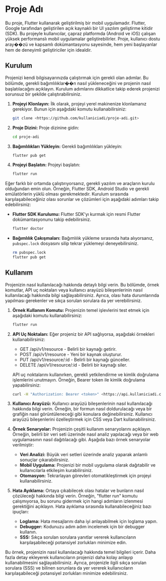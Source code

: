# Proje Adı

Bu proje, Flutter kullanarak geliştirilmiş bir mobil uygulamadır. Flutter, Google tarafından geliştirilen açık kaynaklı bir UI yazılım geliştirme kitidir (SDK). Bu projeyle kullanıcılar, çapraz platformda (Android ve iOS) çalışan yüksek performanslı mobil uygulamalar geliştirebilirler. Proje, kullanıcı dostu aray��zü ve kapsamlı dokümantasyonu sayesinde, hem yeni başlayanlar hem de deneyimli geliştiriciler için idealdir.

## Kurulum

Projenizi kendi bilgisayarınızda çalıştırmak için gerekli olan adımlar. Bu bölümde, gerekli bağımlılıklar��n nasıl yükleneceğini ve projenin nasıl başlatılacağını açıklayın. Kurulum adımlarını dikkatlice takip ederek projenizi sorunsuz bir şekilde çalıştırabilirsiniz.

1. **Projeyi Klonlayın:** İlk olarak, projeyi yerel makinenize klonlamanız gerekiyor. Bunun için aşağıdaki komutu kullanabilirsiniz:
    
    ```bash
    git clone <https://github.com/kullaniciadi/proje-adi.git>
    
    ```
    
2. **Proje Dizini:** Proje dizinine gidin:
    
    ```bash
    cd proje-adi
    
    ```
    
3. **Bağımlılıkları Yükleyin:** Gerekli bağımlılıkları yükleyin:
    
    ```bash
    flutter pub get
    
    ```
    
4. **Projeyi Başlatın:** Projeyi başlatın:
    
    ```bash
    flutter run
    
    ```
    

Eğer farklı bir ortamda çalıştırıyorsanız, gerekli yazılım ve araçların kurulu olduğundan emin olun. Örneğin, Flutter SDK, Android Studio ve gerekli emülatörlerin yüklü olması gerekmektedir. Kurulum sırasında karşılaşabileceğiniz olası sorunlar ve çözümleri için aşağıdaki adımları takip edebilirsiniz:

- **Flutter SDK Kurulumu:** Flutter SDK'yı kurmak için resmi Flutter dokümantasyonunu takip edebilirsiniz.
    
    ```bash
    flutter doctor
    
    ```
    
- **Bağımlılık Çakışmaları:** Bağımlılık yükleme sırasında hata alıyorsanız, `pubspec.lock` dosyasını silip tekrar yüklemeyi deneyebilirsiniz.
    
    ```bash
    rm pubspec.lock
    flutter pub get
    
    ```
    

## Kullanım

Projenizin nasıl kullanılacağı hakkında detaylı bilgi verin. Bu bölümde, örnek komutlar, API uç noktaları veya kullanıcı arayüzü bileşenlerinin nasıl kullanılacağı hakkında bilgi sağlayabilirsiniz. Ayrıca, olası hata durumlarında yapılması gerekenler ve sıkça sorulan sorulara da yer verebilirsiniz.

1. **Örnek Kullanım Komutu:** Projenizin temel işlevlerini test etmek için aşağıdaki komutu kullanabilirsiniz:
    
    ```bash
    flutter run
    
    ```
    
2. **API Uç Noktaları:** Eğer projeniz bir API sağlıyorsa, aşağıdaki örnekleri kullanabilirsiniz:
    - GET /api/v1/resource - Belirli bir kaynağı getirir.
    - POST /api/v1/resource - Yeni bir kaynak oluşturur.
    - PUT /api/v1/resource/:id - Belirli bir kaynağı günceller.
    - DELETE /api/v1/resource/:id - Belirli bir kaynağı siler.
    
    API uç noktalarını kullanırken, gerekli yetkilendirme ve kimlik doğrulama işlemlerini unutmayın. Örneğin, Bearer token ile kimlik doğrulama yapabilirsiniz:
    
    ```bash
    curl -H "Authorization: Bearer <token>" <https://api.kullaniciadi.com/api/v1/resource>
    
    ```
    
3. **Kullanıcı Arayüzü:** Kullanıcı arayüzü bileşenlerinin nasıl kullanılacağı hakkında bilgi verin. Örneğin, bir formun nasıl doldurulacağı veya bir grafiğin nasıl görüntüleneceği gibi konulara değinebilirsiniz. Kullanıcı arayüzü bileşenlerini özelleştirmek için CSS veya Dart kullanabilirsiniz.
4. **Örnek Senaryolar:** Projenizin çeşitli kullanım senaryolarını açıklayın. Örneğin, belirli bir veri seti üzerinde nasıl analiz yapılacağı veya bir web uygulamasının nasıl dağıtılacağı gibi. Aşağıda bazı örnek senaryolar verilmiştir:
    - **Veri Analizi:** Büyük veri setleri üzerinde analiz yaparak anlamlı sonuçlar çıkarabilirsiniz.
    - **Mobil Uygulama:** Projenizi bir mobil uygulama olarak dağıtabilir ve kullanıcılarla etkileşim kurabilirsiniz.
    - **Otomasyon:** Tekrarlayan görevleri otomatikleştirmek için projeyi kullanabilirsiniz.
5. **Hata Ayıklama:** Ortaya çıkabilecek olası hatalar ve bunların nasıl çözüleceği hakkında bilgi verin. Örneğin, "flutter run" komutu çalışmıyorsa, bu sorunu gidermek için hangi adımların izlenmesi gerektiğini açıklayın. Hata ayıklama sırasında kullanabileceğiniz bazı ipuçları:
    - **Loglama:** Hata mesajlarını daha iyi anlayabilmek için loglama yapın.
    - **Debugger:** Kodunuzu adım adım incelemek için bir debugger kullanın.
    - **SSS:** Sıkça sorulan sorulara yanıtlar vererek kullanıcıların karşılaşabileceği potansiyel zorlukları minimize edin.

Bu örnek, projenizin nasıl kullanılacağı hakkında temel bilgileri içerir. Daha fazla detay ekleyerek kullanıcıların projenizi daha kolay anlayıp kullanabilmesini sağlayabilirsiniz. Ayrıca, projenizle ilgili sıkça sorulan sorulara (SSS) ve bilinen sorunlara da yer vererek kullanıcıların karşılaşabileceği potansiyel zorlukları minimize edebilirsiniz.